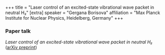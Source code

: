 +++
title = "Laser control of an excited-state vibrational wave packet in neutral H₂"
[extra]
speaker = "Gergana Borisova"
affiliation = "Max Planck Institute for Nuclear Physics, Heidelberg, Germany"
+++

### Paper talk
_Laser control of an excited-state vibrational wave packet in neutral H₂_ ([arXiv preprint](https://arxiv.org/abs/2301.03908))
